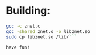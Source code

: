# Building:

```bash
gcc -c znet.c
gcc -shared znet.o -o libznet.so
sudo cp libznet.so /lib/```

have fun!